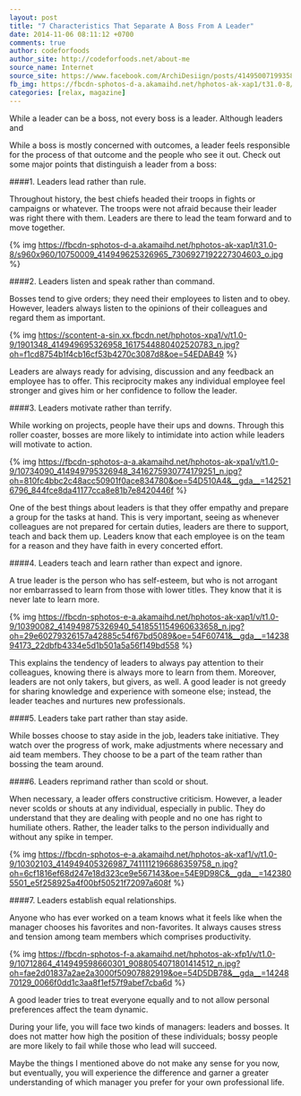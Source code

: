 ```yaml
---
layout: post
title: "7 Characteristics That Separate A Boss From A Leader"
date: 2014-11-06 08:11:12 +0700
comments: true
author: codeforfoods
author_site: http://codeforfoods.net/about-me
source_name: Internet
source_site: https://www.facebook.com/ArchiDesiign/posts/414950071993587
fb_img: https://fbcdn-sphotos-d-a.akamaihd.net/hphotos-ak-xap1/t31.0-8/s960x960/10750009_414949625326965_7306927192227304603_o.jpg
categories: [relax, magazine]
---
```

While a leader can be a boss, not every boss is a leader. Although leaders and

While a boss is mostly concerned with outcomes, a leader feels responsible for the process of that outcome and the people who see it out. Check out some major points that distinguish a leader from a boss:

####1. Leaders lead rather than rule.

Throughout history, the best chiefs headed their troops in fights or campaigns or whatever. The troops were not afraid because their leader was right there with them. Leaders are there to lead the team forward and to move together.

{% img https://fbcdn-sphotos-d-a.akamaihd.net/hphotos-ak-xap1/t31.0-8/s960x960/10750009_414949625326965_7306927192227304603_o.jpg %}

####2. Leaders listen and speak rather than command.

Bosses tend to give orders; they need their employees to listen and to obey. However, leaders always listen to the opinions of their colleagues and regard them as important.

{% img https://scontent-a-sin.xx.fbcdn.net/hphotos-xpa1/v/t1.0-9/1901348_414949695326958_1617544880402520783_n.jpg?oh=f1cd8754b1f4cb16cf53b4270c3087d8&oe=54EDAB49 %}

Leaders are always ready for advising, discussion and any feedback an employee has to offer. This reciprocity makes any individual employee feel stronger and gives him or her confidence to follow the leader.

####3. Leaders motivate rather than terrify.

While working on projects, people have their ups and downs. Through this roller coaster, bosses are more likely to intimidate into action while leaders will motivate to action.

{% img https://fbcdn-sphotos-a-a.akamaihd.net/hphotos-ak-xpa1/v/t1.0-9/10734090_414949795326948_3416275930774179251_n.jpg?oh=810fc4bbc2c48acc50901f0ace834780&oe=54D510A4&__gda__=1425216796_844fce8da41177cca8e81b7e8420446f %}

One of the best things about leaders is that they offer empathy and prepare a group for the tasks at hand. This is very important, seeing as whenever colleagues are not prepared for certain duties, leaders are there to support, teach and back them up. Leaders know that each employee is on the team for a reason and they have faith in every concerted effort.

####4. Leaders teach and learn rather than expect and ignore.

A true leader is the person who has self-esteem, but who is not arrogant nor embarrassed to learn from those with lower titles. They know that it is never late to learn more.

{% img https://fbcdn-sphotos-e-a.akamaihd.net/hphotos-ak-xap1/v/t1.0-9/10390082_414949875326940_5418551154960633658_n.jpg?oh=29e60279326157a42885c54f67bd5089&oe=54F60741&__gda__=1423894173_22dbfb4334e5d1b501a5a56f149bd558 %}

This explains the tendency of leaders to always pay attention to their colleagues, knowing there is always more to learn from them. Moreover, leaders are not only takers, but givers, as well. A good leader is not greedy for sharing knowledge and experience with someone else; instead, the leader teaches and nurtures new professionals.

####5. Leaders take part rather than stay aside.

While bosses choose to stay aside in the job, leaders take initiative. They watch over the progress of work, make adjustments where necessary and aid team members. They choose to be a part of the team rather than bossing the team around.



####6. Leaders reprimand rather than scold or shout.

When necessary, a leader offers constructive criticism. However, a leader never scolds or shouts at any individual, especially in public. They do understand that they are dealing with people and no one has right to humiliate others. Rather, the leader talks to the person individually and without any spike in temper.

{% img https://fbcdn-sphotos-e-a.akamaihd.net/hphotos-ak-xaf1/v/t1.0-9/10302103_414949405326987_7411112196686359758_n.jpg?oh=6cf1816ef68d247e18d323ce9e567143&oe=54E9D98C&__gda__=1423805501_e5f258925a4f00bf50521f72097a608f %}

####7. Leaders establish equal relationships.

Anyone who has ever worked on a team knows what it feels like when the manager chooses his favorites and non-favorites. It always causes stress and tension among team members which comprises productivity.

{% img https://fbcdn-sphotos-f-a.akamaihd.net/hphotos-ak-xfp1/v/t1.0-9/10712864_414949598660301_9088054071801414512_n.jpg?oh=fae2d01837a2ae2a3000f50907882919&oe=54D5DB78&__gda__=1424870129_0066f0dd1c3aa8f1ef57f9abef7cba6d %}

A good leader tries to treat everyone equally and to not allow personal preferences affect the team dynamic.

During your life, you will face two kinds of managers: leaders and bosses. It does not matter how high the position of these individuals; bossy people are more likely to fail while those who lead will succeed.

Maybe the things I mentioned above do not make any sense for you now, but eventually, you will experience the difference and garner a greater understanding of which manager you prefer for your own professional life.
